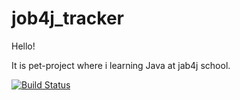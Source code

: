 # job4j_tracker
Hello!

It is pet-project where i learning Java at jab4j school.


[![Build Status](https://app.travis-ci.com/Romanmanco/job4j_tracker.svg?branch=master)](https://app.travis-ci.com/Romanmanco/job4j_tracker)